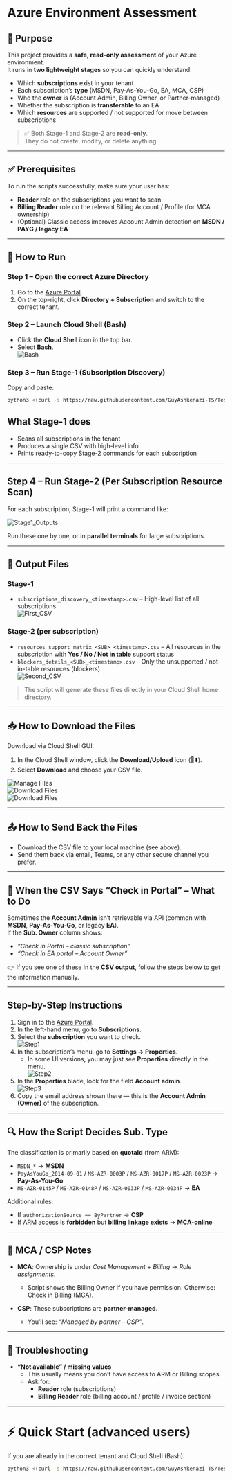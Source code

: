# Azure Environment Assessment

## 🎯 Purpose
This project provides a **safe, read-only assessment** of your Azure environment.  
It runs in **two lightweight stages** so you can quickly understand:

- Which **subscriptions** exist in your tenant
- Each subscription’s **type** (MSDN, Pay-As-You-Go, EA, MCA, CSP)
- Who the **owner** is (Account Admin, Billing Owner, or Partner-managed)
- Whether the subscription is **transferable** to an EA
- Which **resources** are supported / not supported for move between subscriptions

> ✅ Both Stage-1 and Stage-2 are **read-only**.  
> They do not create, modify, or delete anything.

---

## ✅ Prerequisites

To run the scripts successfully, make sure your user has:

- **Reader** role on the subscriptions you want to scan  
- **Billing Reader** role on the relevant Billing Account / Profile (for MCA ownership)  
- (Optional) Classic access improves Account Admin detection on **MSDN / PAYG / legacy EA**

---

## 🚀 How to Run

### Step 1 – Open the correct Azure Directory
1. Go to the [Azure Portal](https://portal.azure.com).  
2. On the top-right, click **Directory + Subscription** and switch to the correct tenant.

### Step 2 – Launch Cloud Shell (Bash)
- Click the **Cloud Shell** icon in the top bar.  
- Select **Bash**.  
  ![Bash](S-Screenshots/Bash.png)

### Step 3 – Run Stage-1 (Subscription Discovery)

Copy and paste:

```bash
python3 <(curl -s https://raw.githubusercontent.com/GuyAshkenazi-TS/Test/refs/heads/main/azure_assess_stage1.py)
   ```
## What Stage-1 does
- Scans all subscriptions in the tenant  
- Produces a single CSV with high-level info  
- Prints ready-to-copy Stage-2 commands for each subscription  

---

## Step 4 – Run Stage-2 (Per Subscription Resource Scan)
For each subscription, Stage-1 will print a command like:

![Stage1_Outputs](S-Screenshots/Stage1_Outputs.png)

Run these one by one, or in **parallel terminals** for large subscriptions.  

---

## 📂 Output Files

### Stage-1
- `subscriptions_discovery_<timestamp>.csv` – High-level list of all subscriptions  
![First_CSV](S-Screenshots/First_CSV.png)

### Stage-2 (per subscription)
- `resources_support_matrix_<SUB>_<timestamp>.csv` – All resources in the subscription with **Yes / No / Not in table** support status  
- `blockers_details_<SUB>_<timestamp>.csv` – Only the unsupported / not-in-table resources (blockers)  
![Second_CSV](S-Screenshots/Second_CSV.png)

> The script will generate these files directly in your Cloud Shell home directory.

---

## 📥 How to Download the Files
Download via Cloud Shell GUI:

1. In the Cloud Shell window, click the **Download/Upload** icon (📂⬇️).  
2. Select **Download** and choose your CSV file.  

![Manage Files](S-Screenshots/Manage-Files.png)  
![Download Files](S-Screenshots/Download.png)  
![Download Files](S-Screenshots/Download_File.png)  

---

## 📤 How to Send Back the Files
- Download the CSV file to your local machine (see above).  
- Send them back via email, Teams, or any other secure channel you prefer.  

---

## 🧭 When the CSV Says “Check in Portal” – What to Do
Sometimes the **Account Admin** isn’t retrievable via API (common with **MSDN**, **Pay-As-You-Go**, or legacy **EA**).  
If the **Sub. Owner** column shows:  

- *“Check in Portal – classic subscription”*  
- *“Check in EA portal – Account Owner”*  

👉 If you see one of these in the **CSV output**, follow the steps below to get the information manually.

---

## Step-by-Step Instructions
1. Sign in to the [Azure Portal](https://portal.azure.com).  
2. In the left-hand menu, go to **Subscriptions**.  
3. Select the **subscription** you want to check.  
   ![Step1](S-Screenshots/Steps1.png)  
4. In the subscription’s menu, go to **Settings → Properties**.  
   - In some UI versions, you may just see **Properties** directly in the menu.  
   ![Step2](S-Screenshots/Steps2.png)  
5. In the **Properties** blade, look for the field **Account admin**.  
   ![Step3](S-Screenshots/Step3.png)  
6. Copy the email address shown there — this is the **Account Admin (Owner)** of the subscription.  

---

## 🔍 How the Script Decides **Sub. Type**
The classification is primarily based on **quotaId** (from ARM):

- `MSDN_*` → **MSDN**  
- `PayAsYouGo_2014-09-01` / `MS-AZR-0003P` / `MS-AZR-0017P` / `MS-AZR-0023P` → **Pay-As-You-Go**  
- `MS-AZR-0145P` / `MS-AZR-0148P` / `MS-AZR-0033P` / `MS-AZR-0034P` → **EA**  

Additional rules:
- If `authorizationSource == ByPartner` → **CSP**  
- If ARM access is **forbidden** but **billing linkage exists** → **MCA-online**  

---

## 📌 MCA / CSP Notes
- **MCA**: Ownership is under *Cost Management* + *Billing* → *Role assignments*. 
  - Script shows the Billing Owner if you have permission. Otherwise: Check in Billing (MCA).   

- **CSP**: These subscriptions are **partner-managed**.  
  - You’ll see: *“Managed by partner – CSP”*.  

---

## 🔧 Troubleshooting
- **“Not available” / missing values**  
  - This usually means you don’t have access to ARM or Billing scopes.  
  - Ask for:  
    - **Reader** role (subscriptions)  
    - **Billing Reader** role (billing account / profile / invoice section)  

---

# ⚡ Quick Start (advanced users)

If you are already in the correct tenant and Cloud Shell (Bash):
```bash
python3 <(curl -s https://raw.githubusercontent.com/GuyAshkenazi-TS/Test/refs/heads/main/azure_assess_stage1.py)
   ```

